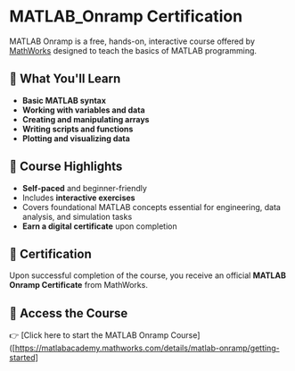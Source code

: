 # MATLAB_Onramp Certification


MATLAB Onramp is a free, hands-on, interactive course offered by [MathWorks](https://www.mathworks.com/) designed to teach the basics of MATLAB programming.

## 🧠 What You'll Learn
- **Basic MATLAB syntax**
- **Working with variables and data**
- **Creating and manipulating arrays**
- **Writing scripts and functions**
- **Plotting and visualizing data**

## 🎯 Course Highlights
- **Self-paced** and beginner-friendly
- Includes **interactive exercises**
- Covers foundational MATLAB concepts essential for engineering, data analysis, and simulation tasks
- **Earn a digital certificate** upon completion

## 📜 Certification
Upon successful completion of the course, you receive an official **MATLAB Onramp Certificate** from MathWorks.

## 🔗 Access the Course
👉 [Click here to start the MATLAB Onramp Course]([https://matlabacademy.mathworks.com/details/matlab-onramp/getting-started]
